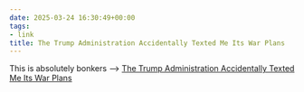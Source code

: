 ```yaml
---
date: 2025-03-24 16:30:49+00:00
tags:
- link
title: The Trump Administration Accidentally Texted Me Its War Plans
---
```


This is absolutely bonkers --> [The Trump Administration Accidentally Texted Me Its War Plans](https://www.theatlantic.com/politics/archive/2025/03/trump-administration-accidentally-texted-me-its-war-plans/682151/)